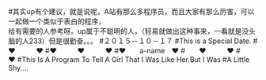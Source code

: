 #其实up有个建议，就是说呢，A站有那么多程序员，而且大家有那么厉害，可以一起做一个类似于表白的程序，<br/>给有需要的人参考呀。up属于不聪明的人，（轻易就做出这种事来，一看就是没头脑的人233）但是很勤奋。。。
#２０１５－１０－１７
#This is a Special Date.
#　　❤　　　❤
#❤　　　❤　　　❤
#❤　　a-name　❤
#　　❤　　　❤
#　　　　❤
#This Is A Program To Tell A Girl That I Was Like Her.But I Was 
#A Little Shy....
